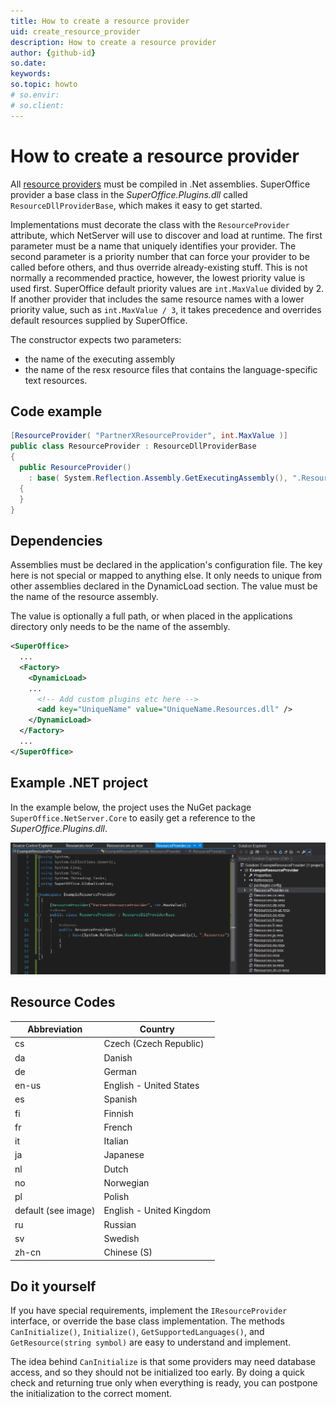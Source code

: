 ```yaml
---
title: How to create a resource provider
uid: create_resource_provider
description: How to create a resource provider
author: {github-id}
so.date:
keywords:
so.topic: howto
# so.envir:
# so.client:
---
```


# How to create a resource provider

All [resource providers][1] must be compiled in .Net assemblies. SuperOffice provider a base class in the *SuperOffice.Plugins.dll* called `ResourceDllProviderBase`, which makes it easy to get started.

Implementations must decorate the class with the `ResourceProvider` attribute, which NetServer will use to discover and load at runtime. The first parameter must be a name that uniquely identifies your provider. The second parameter is a priority number that can force your provider to be called before others, and thus override already-existing stuff. This is not normally a recommended practice, however, the lowest priority value is used first. SuperOffice default priority values are `int.MaxValue` divided by 2. If another provider that includes the same resource names with a lower priority value, such as `int.MaxValue / 3`, it takes precedence and overrides default resources supplied by SuperOffice.

The constructor expects two parameters:

* the name of the executing assembly
* the name of the resx resource files that contains the language-specific text resources.

## Code example

```csharp
[ResourceProvider( "PartnerXResourceProvider", int.MaxValue )]
public class ResourceProvider : ResourceDllProviderBase
{
  public ResourceProvider()
    : base( System.Reflection.Assembly.GetExecutingAssembly(), ".Resources" )
  {
  }
}
```

## Dependencies

Assemblies must be declared in the application's configuration file. The key here is not special or mapped to anything else. It only needs to unique from other assemblies declared in the DynamicLoad section. The value must be the name of the resource assembly.

The value is optionally a full path, or when placed in the applications directory only needs to be the name of the assembly.

```XML
<SuperOffice>
  ...
  <Factory>
    <DynamicLoad>
    ...
      <!-- Add custom plugins etc here -->
      <add key="UniqueName" value="UniqueName.Resources.dll" />
    </DynamicLoad>
  </Factory>
  ...
</SuperOffice>
```

## Example .NET project

In the example below, the project uses the NuGet package `SuperOffice.NetServer.Core` to easily get a reference to the *SuperOffice.Plugins.dll*.

![Example .Net project][img1]

## Resource Codes

| Abbreviation | Country |
|---|---|
|cs|Czech (Czech Republic)|
|da|Danish|
|de|German|
|en-us| English - United States|
|es| Spanish|
|fi|Finnish|
|fr|French|
|it|Italian|
|ja|Japanese|
|nl|Dutch|
|no|Norwegian|
|pl|Polish|
|default (see image)|English - United Kingdom|
|ru|Russian|
|sv|Swedish|
|zh-cn|Chinese (S)|

## Do it yourself

If you have special requirements, implement the `IResourceProvider` interface, or override the base class implementation. The methods `CanInitialize()`, `Initialize()`, `GetSupportedLanguages()`, and `GetResource(string symbol)` are easy to understand and implement.

The idea behind `CanInitialize` is that some providers may need database access, and so they should not be initialized too early. By doing a quick check and returning true only when everything is ready, you can postpone the initialization to the correct moment.

<!-- Referenced links -->
[1]: resource-providers.md

<!-- Referenced images -->
[img1]: media/netserver-resource-provider.png
